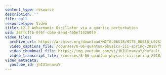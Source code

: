 ```yaml
---
content_type: resource
description: ''
file: null
resourcetype: Video
title: L2.2 Anharmonic Oscillator via a quartic perturbation
uid: 38ffc1fb-0f6f-cb6e-8aa4-465ef14260f9
video_files:
  archive_url: https://archive.org/download/MIT8.06S18/MIT8_06S18_L02S2_300k.mp4
  video_captions_file: /courses/8-06-quantum-physics-iii-spring-2018/f9fcfa0789be510990f174fff17a78bf_jhIU1msmvaY.vtt
  video_thumbnail_file: https://img.youtube.com/vi/jhIU1msmvaY/default.jpg
  video_transcript_file: /courses/8-06-quantum-physics-iii-spring-2018/be90a10d04f73c049d05359b366ab291_jhIU1msmvaY.pdf
video_metadata:
  youtube_id: jhIU1msmvaY
---
```

